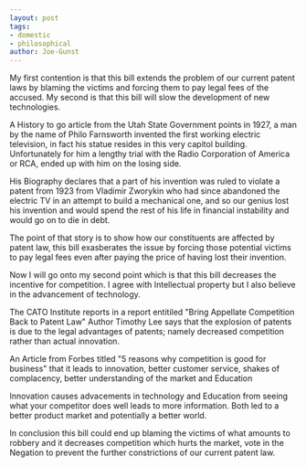 ```yaml
---
layout: post
tags: 
- domestic 
- philosophical
author: Joe-Gunst
---
```


My first contention is that this bill extends the problem of our current patent laws by blaming the victims and forcing them to pay legal fees of the accused. My second is that this bill will slow the development of new technologies.

A History to go article from the Utah State Government points in 1927, a man by the name of Philo Farnsworth invented the first working electric television, in fact his statue resides in this very capitol building. Unfortunately for him a lengthy trial with the Radio Corporation of America or RCA, ended up with him on the losing side.

His Biography declares that a part of his invention was ruled to violate a patent from 1923 from Vladimir Zworykin who had since abandoned the electric TV in an attempt to build a mechanical one, and so our genius lost his invention and would spend the rest of his life in financial instability and would go on to die in debt.

The point of that story is to show how our constituents are affected by patent law, this bill exasberates the issue by forcing those potential victims to pay legal fees even after paying the price of having lost their invention.

Now I will go onto my second point which is that this bill decreases the incentive for competition. I agree with Intellectual property but I also believe in the advancement of technology.

The CATO Institute reports in a report entitiled "Bring Appellate Competition Back to Patent Law" Author Timothy Lee says that the explosion of patents is due to the legal advantages of patents; namely decreased competition rather than actual innovation.

An Article from Forbes titled "5 reasons why competition is good for business" that it leads to innovation, better customer service, shakes of complacency, better understanding of the market and Education

Innovation causes advacements in technology and Education from seeing what your competitor does well leads to more information. Both led to a better product market and potentially a better world.

In conclusion this bill could end up blaming the victims of what amounts to robbery and it decreases competition which hurts the market, vote in the Negation to prevent the further constrictions of our current patent law.
